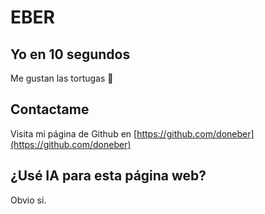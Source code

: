 # EBER

## Yo en 10 segundos

Me gustan las tortugas 🐢

## Contactame

Visita mi página de Github en [https://github.com/doneber](https://github.com/doneber)


## ¿Usé IA para esta página web?

Obvio si.